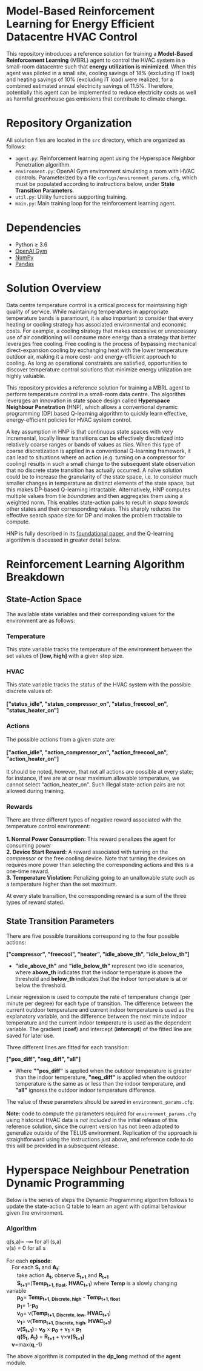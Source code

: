 # Model-Based Reinforcement Learning for Energy Efficient Datacentre HVAC Control

This repository introduces a reference solution for training a **Model-Based Reinforcement Learning** (MBRL) agent to control the HVAC system in a small-room datacentre such that **energy utilization is minimized**. When this agent was piloted in a small site, cooling savings of 18% (excluding IT load) and heating savings of 10% (excluding IT load) were realized, for a combined estimated annual electricity savings of 11.5%.  Therefore, potentially this agent can be implemented to reduce electricity costs as well as harmful greenhouse gas emissions that contribute to climate change.

# Repository Organization

All solution files are located in the `src` directory, which are organized as follows:

* `agent.py`: Reinforcement learning agent using the Hyperspace Neighbor Penetration algorithm.
* `environment.py`: OpenAI Gym environment simulating a room with HVAC controls. Parameterized by a file `configs/environment_params.cfg`, which must be populated according to instructions below, under **State Transition Parameters**.
* `util.py`: Utility functions supporting training.
* `main.py`: Main training loop for the reinforcement learning agent.

# Dependencies

* Python ≥ 3.6
* [OpenAI Gym](https://github.com/openai/gym)
* [NumPy](https://github.com/numpy/numpy)
* [Pandas](https://github.com/pandas-dev/pandas)

# Solution Overview

Data centre temperature control is a critical process for maintaining high quality of service. While maintaining temperatures in appropriate temperature bands is paramount, it is also important to consider that every heating or cooling strategy has associated environmental and economic costs. For example, a cooling strategy that makes excessive or unnecessary use of air conditioning will consume more energy than a strategy that better leverages free cooling. Free cooling is the process of bypassing mechanical direct-expansion cooling by exchanging heat with the lower temperature outdoor air, making it a more cost- and energy-efficient approach to cooling. As long as operational constraints are satisfied, opportunities to discover temperature control solutions that minimize energy utilization are highly valuable.

This repository provides a reference solution for training a MBRL agent to perform temperature control in a small-room data centre. The algorithm leverages an innovation in state space design called **Hyperspace Neighbour Penetration** (HNP), which allows a conventional dynamic programming (DP) based Q-learning algorithm to quickly learn effective, energy-efficient policies for HVAC system control.

A key assumption in HNP is that continuous state spaces with very incremental, locally linear transitions can be effectively discretized into relatively coarse ranges or bands of values as *tiles*. When this type of coarse discretization is applied in a conventional Q-learning framework, it can lead to situations where an action (e.g. turning on a compressor for cooling) results in such a small change to the subsequent state observation that no discrete state transition has actually occurred. A naïve solution could be to increase the granularity of the state space, i.e. to consider much smaller changes in temperature as distinct elements of the state space, but this makes DP-based Q-learning intractable. Alternatively, HNP computes multiple values from tile *boundaries* and then aggregates them using a weighted norm. This enables state-action pairs to result in *steps towards* other states and their corresponding values. This sharply reduces the effective search space size for DP and makes the problem tractable to compute.

HNP is fully described in its [foundational paper](https://arxiv.org/pdf/2106.05497.pdf), and the Q-learning algorithm is discussed in greater detail below.

# Reinforcement Learning Algorithm Breakdown

## State-Action Space

The available state variables and their corresponding values for the environment are as follows:

### Temperature
This state variable tracks the temperature of the environment between the set values of **[low, high]** with a given step size.

### HVAC
This state variable tracks the status of the HVAC system with the possible discrete values of:\
\
**["status_idle", "status_compressor_on", "status_freecool_on", "status_heater_on"]**

### Actions
The possible actions from a given state are:\
\
**["action_idle", "action_compressor_on", "action_freecool_on", "action_heater_on"]**\
\
It should be noted, however, that not all actions are possible at every state; for instance, if we are at or near maximum allowable temperature, we cannot select "action_heater_on". Such illegal state-action pairs are not allowed during training.

### Rewards
There are three different types of negative reward associated with the temperature control environment:\
\
**1. Normal Power Consumption:** This reward penalizes the agent for consuming power\
**2. Device Start Reward:** A reward associated with turning on the compressor or the free cooling device. Note that turning the devices on requires more power than selecting the corresponding actions and this is a one-time reward.\
**3. Temperature Violation:** Penalizing going to an unallowable state such as a temperature higher than the set maximum.

At every state transition, the corresponding reward is a sum of the three types of reward stated.

## State Transition Parameters
There are five possible transitions corresponding to the four possible actions:  
  
**["compressor", "freecool", "heater", "idle_above_th", "idle_below_th"]**
* **"idle_above_th"** and **"idle_below_th"** represent two idle scenarios, where **above_th** indicates that the indoor temperature is above the threshold and  **below_th** indicates that the indoor temperature is at or below the threshold.  
  
Linear regression is used to compute the rate of temperature change (per minute per degree) for each type of transition. The difference between the current outdoor temperature and current indoor temperature is used as the explanatory variable, and the difference between the next minute indoor temperature and the current indoor temperature is used as the dependent variable. The gradient (**coef**) and intercept (**intercept**) of the fitted line are saved for later use.
  
Three different lines are fitted for each transition:  
  
**["pos_diff", "neg_diff", "all"]**  
  
* Where **""pos_diff"** is applied when the outdoor temperature is greater than the indoor temperature, **"neg_diff"** is applied when the outdoor temperature is the same as or less than the indoor temperature, and **"all"** ignores the outdoor indoor temperature difference.  
  
The value of these parameters should be saved in `environment_params.cfg`.

**Note:** code to compute the parameters required for `environment_params.cfg` using historical HVAC data is _not included_ in the initial release of this reference solution, since the current version has not been adapted to generalize outside of the TELUS environment. Replication of the approach is straightforward using the instructions just above, and reference code to do this will be provided in a subsequent release. 

# Hyperspace Neighbour Penetration Dynamic Programming

Below is the series of steps the Dynamic Programming algorithm follows to update the state-action Q table to learn an agent with optimal behaviour given the environment.

### Algorithm
q(s,a)= -&infin; for all (s,a)\
v(s)  = 0 for all s
\
\
For each **episode**:
\
&emsp;For each **S<sub>t</sub>** and **A<sub>t</sub>**:\
&emsp;&emsp;take action **A<sub>t</sub>**, observe **S<sub>t+1</sub>** and **R<sub>t+1</sub>**\
&emsp;&emsp;**S<sub>t+1</sub>**=(**Temp<sub>t+1, float</sub>**, **HVAC<sub>t+1</sub>**) where **Temp** is a slowly changing variable\
&emsp;&emsp;**p<sub>0</sub>**= **Temp<sub>t+1, Discrete, high</sub>** - **Temp<sub>t+1, float</sub>**\
&emsp;&emsp;**p<sub>1</sub>**= 1-**p<sub>0</sub>**\
&emsp;&emsp;**v<sub>0</sub>**= v(**Temp<sub>t+1, Discrete, low</sub>**, **HVAC<sub>t+1</sub>**)\
&emsp;&emsp;**v<sub>1</sub>**= v(**Temp<sub>t+1, Discrete, high</sub>**, **HVAC<sub>t+1</sub>**)\
&emsp;&emsp;**v(S<sub>t+1</sub>)**= **v<sub>0</sub>** &times; **p<sub>0</sub>** + **v<sub>1</sub>** &times; **p<sub>1</sub>**\
&emsp;&emsp;**q(S<sub>t</sub>, A<sub>t</sub>)** = **R<sub>t+1</sub>** + &gamma;&times;**v(S<sub>t+1</sub>)**\
&emsp;**v**=max(**q**,-1)

The above algorithm is computed in the **dp_long** method of the **agent** module.
